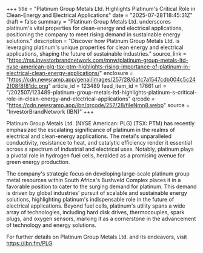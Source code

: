 +++
title = "Platinum Group Metals Ltd. Highlights Platinum's Critical Role in Clean-Energy and Electrical Applications"
date = "2025-07-28T18:45:31Z"
draft = false
summary = "Platinum Group Metals Ltd. underscores platinum's vital properties for clean-energy and electrical applications, positioning the company to meet rising demand in sustainable energy solutions."
description = "Discover how Platinum Group Metals Ltd. is leveraging platinum's unique properties for clean energy and electrical applications, shaping the future of sustainable industries."
source_link = "https://rss.investorbrandnetwork.com/mnw/platinum-group-metals-ltd-nyse-american-plg-tsx-ptm-highlights-rising-importance-of-platinum-in-electrical-clean-energy-applications/"
enclosure = "https://cdn.newsramp.app/genai/images/257/28/6afc7a1547cdb004c5c242f08f8f81dc.png"
article_id = 123489
feed_item_id = 17661
url = "/202507/123489-platinum-group-metals-ltd-highlights-platinum-s-critical-role-in-clean-energy-and-electrical-applications"
qrcode = "https://cdn.newsramp.app/ibn/qrcode/257/28/fileNmn8.webp"
source = "InvestorBrandNetwork (IBN)"
+++

<p>Platinum Group Metals Ltd. (NYSE American: PLG) (TSX: PTM) has recently emphasized the escalating significance of platinum in the realms of electrical and clean-energy applications. The metal's unparalleled conductivity, resistance to heat, and catalytic efficiency render it essential across a spectrum of industrial and electrical uses. Notably, platinum plays a pivotal role in hydrogen fuel cells, heralded as a promising avenue for green energy production.</p><p>The company's strategic focus on developing large-scale platinum group metal resources within South Africa's Bushveld Complex places it in a favorable position to cater to the surging demand for platinum. This demand is driven by global industries' pursuit of scalable and sustainable energy solutions, highlighting platinum's indispensable role in the future of electrical applications. Beyond fuel cells, platinum's utility spans a wide array of technologies, including hard disk drives, thermocouples, spark plugs, and oxygen sensors, marking it as a cornerstone in the advancement of technology and energy solutions.</p><p>For further details on Platinum Group Metals Ltd. and its endeavors, visit <a href='https://ibn.fm/PLG' rel='nofollow' target='_blank'>https://ibn.fm/PLG</a>.</p>